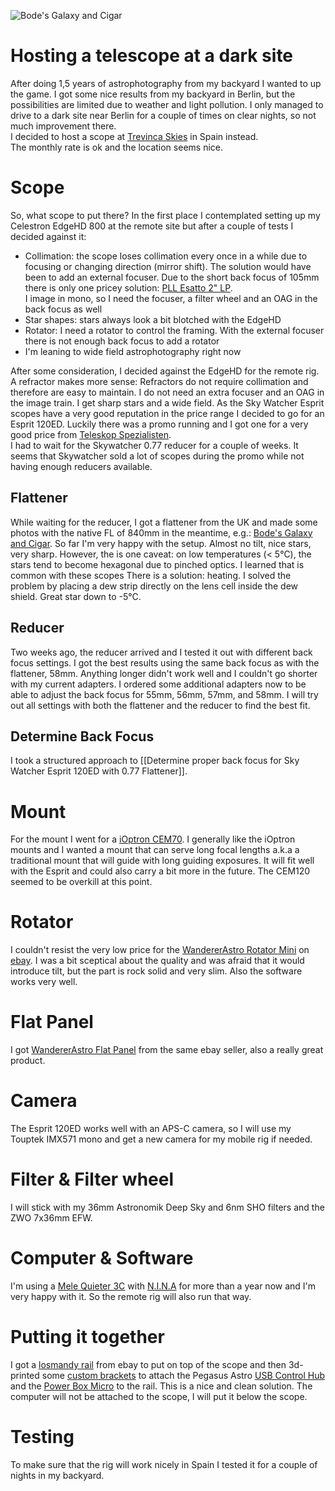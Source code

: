 ![Bode's Galaxy and Cigar](https://cdn.astrobin.com/thumbs/hzU03cCQPMOQ_620x0_csAu41oP.png)

# Hosting a telescope at a dark site
After doing 1,5 years of astrophotography from my backyard I wanted to up the game. I got some nice results from my backyard in Berlin, but the possibilities are limited due to weather and light pollution. I only managed to drive to a dark site near Berlin for a couple of times on clear nights, so not much improvement there.\
I decided to host a scope at [Trevinca Skies](https://trevincaskies.com/) in Spain instead.\
The monthly rate is ok and the location seems nice.
# Scope
So, what scope to put there? In the first place I contemplated setting up my Celestron EdgeHD 800 at the remote site but after a couple of tests I decided against it:
* Collimation: the scope loses collimation every once in a while due to focusing or changing direction (mirror shift). The solution would have been to add an external focuser. Due to the short back focus of 105mm there is only one pricey solution: [PLL Esatto 2" LP](https://www.primalucelab.com/focusers/esatto-2-lp/).\
  I image in mono, so I need the focuser, a filter wheel and an OAG in the back focus as well
* Star shapes: stars always look a bit blotched with the EdgeHD
* Rotator: I need a rotator to control the framing. With the external focuser there is not enough back focus to add a rotator
* I'm leaning to wide field astrophotography right now

After some consideration, I decided against the EdgeHD for the remote rig. A refractor makes more sense: Refractors do not require collimation and therefore are easy to maintain. I do not need an extra focuser and an OAG in the image train. I get sharp stars and a wide field.
As the Sky Watcher Esprit scopes have a very good reputation in the price range I decided to go for an Esprit 120ED. Luckily there was a promo running and I got one for a very good price from [Teleskop Spezialisten](https://www.teleskop-spezialisten.de/shop/).\
I had to wait for the Skywatcher 0.77 reducer for a couple of weeks. It seems that Skywatcher sold a lot of scopes during the promo while not having enough reducers available.
## Flattener
While waiting for the reducer, I got a flattener from the UK and made some photos with the native FL of 840mm in the meantime, e.g.: [Bode's Galaxy and Cigar](https://app.astrobin.com/u/skellner?i=1erthj#gallery).
So far I'm very happy with the setup. Almost no tilt, nice stars, very sharp. However, the is one caveat: on low temperatures (< 5°C), the stars tend to become hexagonal due to pinched optics.
I learned that is common with these scopes There is a solution: heating. I solved the problem by placing a dew strip directly on the lens cell inside the dew shield. Great star down to -5°C.
## Reducer
Two weeks ago, the reducer arrived and I tested it out with different back focus settings. I got the best results using the same back focus as with the flattener, 58mm. Anything longer didn't work well and I couldn't go shorter with my current adapters. I ordered some additional adapters now to be able to adjust the back focus for 55mm, 56mm, 57mm, and 58mm. I will try out all settings with both the flattener and the reducer to find the best fit.
## Determine Back Focus
I took a structured approach to [[Determine proper back focus for Sky Watcher Esprit 120ED with 0.77 Flattener]].
# Mount
For the mount I went for a [iOptron CEM70](https://www.ioptron.com/product-p/c70a.htm). I generally like the iOptron mounts and I wanted a mount that can serve long focal lengths a.k.a a traditional mount that will guide with long guiding exposures. It will fit well with the Esprit and could also carry a bit more in the future. The CEM120 seemed to be overkill at this point.

# Rotator
I couldn't resist the very low price for the [WandererAstro Rotator Mini](https://www.wandererastro.com/en/h-col-126.html) on [ebay](https://www.ebay.de/itm/386583833104). I was a bit sceptical about the quality and was afraid that it would introduce tilt, but the part is rock solid and very slim. Also the software works very well.

# Flat Panel
I got [WandererAstro Flat Panel](https://www.wandererastro.com/en/h-col-154.html) from the same ebay seller, also a really great product.
# Camera
The Esprit 120ED works well with an APS-C camera, so I will use my Touptek IMX571  mono and get a new camera for my mobile rig if needed.
# Filter &amp; Filter wheel
I will stick with my 36mm Astronomik Deep Sky and 6nm SHO filters and the ZWO 7x36mm EFW.

# Computer &amp; Software
I'm using a [Mele Quieter 3C](https://store.mele.cn/products/mele-quieter-3c-fanless-mini-pc-n5105-small-computer-portable-ddr4-windows11-hdmi-4k-wi-fi-6-gigabit-ethernet-bt-5-2-usb-3-2-3-type-c-dp-sd-card-ssd-support-vesa-mount) with [N.I.N.A](https://nighttime-imaging.eu/) for more than a year now and I'm very happy with it. So the remote rig will also run that way.

# Putting it together
I got a [losmandy rail](https://www.ebay.de/itm/387330560596?var=654589079236) from ebay to put on top of the scope and then 3d-printed some [custom brackets](https://www.printables.com/model/1221142-mount-mele-quieter-3c-to-primalucelab-losmandy-pla) to attach the Pegasus Astro [USB Control Hub](https://pegasusastro.com/products/usb-control-hub/) and the [Power Box Micro](https://pegasusastro.com/products/pocket-powerbox-micro/) to the rail. This is a nice and clean solution. The computer will not be attached to the scope, I will put it below the scope.

# Testing
To make sure that the rig will work nicely in Spain I tested it for a couple of nights in my backyard.
